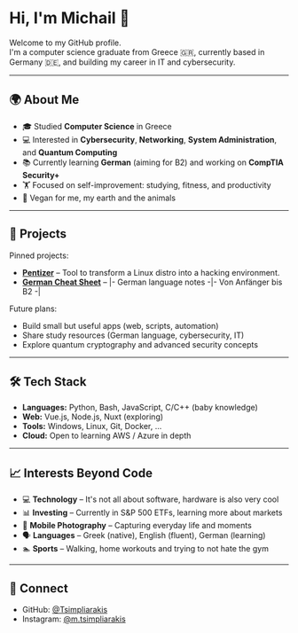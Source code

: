 # Hi, I'm Michail 👋  

Welcome to my GitHub profile.  
I'm a computer science graduate from Greece 🇬🇷, currently based in Germany 🇩🇪, and building my career in IT and cybersecurity.  

---

## 🌍 About Me  
- 🎓 Studied **Computer Science** in Greece  
- 💻 Interested in **Cybersecurity**, **Networking**, **System Administration**, and **Quantum Computing**  
- 📚 Currently learning **German** (aiming for B2) and working on **CompTIA Security+**  
- 🏋️ Focused on self-improvement: studying, fitness, and productivity  
- 🌱 Vegan for me, my earth and the animals  

---

## 🚀 Projects  
Pinned projects:  
- **[Pentizer](https://github.com/Tsimpliarakis/Pentizer)** – Tool to transform a Linux distro into a hacking environment.
- **[German Cheat Sheet](https://github.com/Tsimpliarakis/German-Cheat-Sheet)** – |- German language notes -|- Von Anfänger bis B2 -|

Future plans:  
- Build small but useful apps (web, scripts, automation)  
- Share study resources (German language, cybersecurity, IT)  
- Explore quantum cryptography and advanced security concepts  

---

## 🛠️ Tech Stack  
- **Languages:** Python, Bash, JavaScript, C/C++ (baby knowledge)  
- **Web:** Vue.js, Node.js, Nuxt (exploring)  
- **Tools:** Windows, Linux, Git, Docker, ...  
- **Cloud:** Open to learning AWS / Azure in depth  

---

## 📈 Interests Beyond Code  
- 💻 **Technology** – It's not all about software, hardware is also very cool  
- 📊 **Investing** – Currently in S&P 500 ETFs, learning more about markets  
- 📸 **Mobile Photography** – Capturing everyday life and moments  
- 🗣️ **Languages** – Greek (native), English (fluent), German (learning)  
- 🏊 **Sports** – Walking, home workouts and trying to not hate the gym  

---

## 🤝 Connect  
- GitHub: [@Tsimpliarakis](https://github.com/Tsimpliarakis)  
- Instagram: [@m.tsimpliarakis](https://www.instagram.com/m.tsimpliarakis/)  

